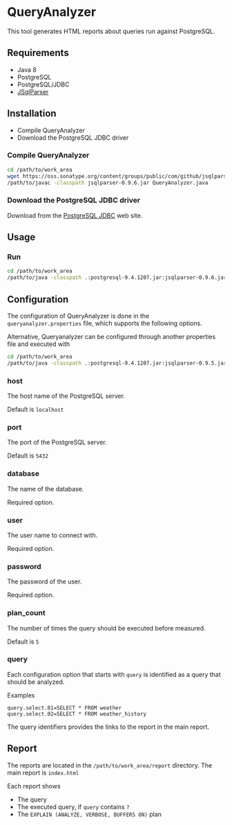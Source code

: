 # QueryAnalyzer

This tool generates HTML reports about queries run against PostgreSQL.

## Requirements

* Java 8
* PostgreSQL
* PostgreSQL/JDBC
* [JSqlParser](https://github.com/JSQLParser/JSqlParser/wiki)

## Installation

* Compile QueryAnalyzer
* Download the PostgreSQL JDBC driver

### Compile QueryAnalyzer

```bash
cd /path/to/work_area
wget https://oss.sonatype.org/content/groups/public/com/github/jsqlparser/jsqlparser/0.9.6/jsqlparser-0.9.6.jar
/path/to/javac -classpath jsqlparser-0.9.6.jar QueryAnalyzer.java
```

### Download the PostgreSQL JDBC driver

Download from the [PostgreSQL JDBC](https://jdbc.postgresql.org/download.html) web site.

## Usage

### Run

```bash
cd /path/to/work_area
/path/to/java -classpath .:postgresql-9.4.1207.jar:jsqlparser-0.9.6.jar QueryAnalyzer
```

## Configuration

The configuration of QueryAnalyzer is done in the ```queryanalyzer.properties``` file, which supports the following
options.

Alternative, Queryanalyzer can be configured through another properties file and executed with

```bash
cd /path/to/work_area
/path/to/java -classpath .:postgresql-9.4.1207.jar:jsqlparser-0.9.5.jar QueryAnalyzer -c myprops.properties
```

### host

The host name of the PostgreSQL server.

Default is ```localhost```

### port

The port of the PostgreSQL server.

Default is ```5432```

### database

The name of the database.

Required option.

### user

The user name to connect with.

Required option.

### password

The password of the user.

Required option.

### plan_count

The number of times the query should be executed before measured.

Default is ```5```

### query

Each configuration option that starts with ```query``` is identified as a query that should be analyzed.

Examples

```
query.select.01=SELECT * FROM weather
query.select.02=SELECT * FROM weather_history
```

The query identifiers provides the links to the report in the main report.

## Report

The reports are located in the ```/path/to/work_area/report``` directory. The main report is ```index.html```

Each report shows

* The query
* The executed query, if ```query``` contains ```?```
* The ```EXPLAIN (ANALYZE, VERBOSE, BUFFERS ON)``` plan
